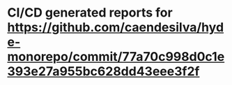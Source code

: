 # CI/CD generated reports for https://github.com/caendesilva/hyde-monorepo/commit/77a70c998d0c1e393e27a955bc628dd43eee3f2f
